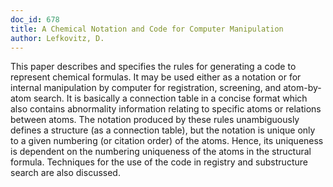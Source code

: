 ```yaml
---
doc_id: 678
title: A Chemical Notation and Code for Computer Manipulation
author: Lefkovitz, D.
---
```


This paper describes and specifies the rules for generating a code to 
represent chemical formulas.  It may be used either as a notation or for 
internal manipulation by computer for registration, screening, and atom-by-
atom search.  It is basically a connection table in a concise format which also
contains abnormality information relating to specific atoms or relations 
between atoms.  The notation produced by these rules unambiguously defines
a structure (as a connection table), but the notation is unique only to a
given numbering (or citation order) of the atoms.  Hence, its uniqueness is
dependent on the numbering uniqueness of the atoms in the structural formula.
Techniques for the use of the code in registry and substructure search are
also discussed.